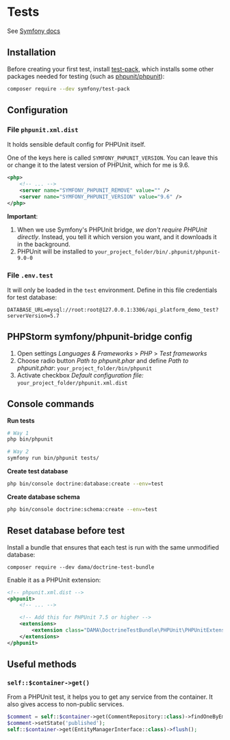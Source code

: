 # Tests

See [Symfony docs](https://symfony.com/doc/current/testing.html)

## Installation

Before creating your first test, install [test-pack](https://github.com/symfony/test-pack), 
which installs some other packages needed for testing (such as [phpunit/phpunit](https://github.com/sebastianbergmann/phpunit)):

```bash
composer require --dev symfony/test-pack
```

## Configuration

### File `phpunit.xml.dist` 

It holds sensible default config for PHPUnit itself.

One of the keys here is called `SYMFONY_PHPUNIT_VERSION`. 
You can leave this or change it to the latest version of PHPUnit, which for me is 9.6.

```xml
<php>
    <!-- ... -->
    <server name="SYMFONY_PHPUNIT_REMOVE" value="" />
    <server name="SYMFONY_PHPUNIT_VERSION" value="9.6" />
</php>
```

**Important**: 

1. When we use Symfony's PHPUnit bridge, *we don't require PHPUnit directly*. 
Instead, you tell it which version you want, and it downloads it in the background.
2. PHPUnit will be installed to `your_project_folder/bin/.phpunit/phpunit-9.0-0`

### File `.env.test`

It will only be loaded in the `test` environment. Define in this file credentials for test database:

```
DATABASE_URL=mysql://root:root@127.0.0.1:3306/api_platform_demo_test?serverVersion=5.7
```

## PHPStorm symfony/phpunit-bridge config

1. Open settings *Languages & Frameworks* > *PHP* > *Test frameworks*
2. Choose radio button *Path to phpunit.phar* and define *Path to phpunit.phar*: `your_project_folder/bin/phpunit`
3. Activate checkbox *Default configuration file:* `your_project_folder/phpunit.xml.dist`

## Console commands

**Run tests**

```bash
# Way 1
php bin/phpunit

# Way 2
symfony run bin/phpunit tests/
```

**Create test database**

```bash
php bin/console doctrine:database:create --env=test
```

**Create database schema**

```bash
php bin/console doctrine:schema:create --env=test
```

## Reset database before test

Install a bundle that ensures that each test is run with the same unmodified database:

```
composer require --dev dama/doctrine-test-bundle
```

Enable it as a PHPUnit extension:

```xml
<!-- phpunit.xml.dist -->
<phpunit>
    <!-- ... -->

    <!-- Add this for PHPUnit 7.5 or higher -->
    <extensions>
        <extension class="DAMA\DoctrineTestBundle\PHPUnit\PHPUnitExtension"/>
    </extensions>
</phpunit>
```

## Useful methods

### `self::$container->get()`

From a PHPUnit test, it helps you to get any service from the container. It also gives access to non-public services.

```php
$comment = self::$container->get(CommentRepository::class)->findOneByEmail($email);
$comment->setState('published');
self::$container->get(EntityManagerInterface::class)->flush();
```
